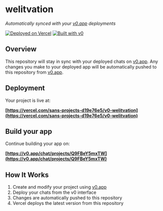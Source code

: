 # welitvation

*Automatically synced with your [v0.app](https://v0.app) deployments*

[![Deployed on Vercel](https://img.shields.io/badge/Deployed%20on-Vercel-black?style=for-the-badge&logo=vercel)](https://vercel.com/sans-projects-d19e76e5/v0-welitvation)
[![Built with v0](https://img.shields.io/badge/Built%20with-v0.app-black?style=for-the-badge)](https://v0.app/chat/projects/Q9FBeY5mxTW)

## Overview

This repository will stay in sync with your deployed chats on [v0.app](https://v0.app).
Any changes you make to your deployed app will be automatically pushed to this repository from [v0.app](https://v0.app).

## Deployment

Your project is live at:

**[https://vercel.com/sans-projects-d19e76e5/v0-welitvation](https://vercel.com/sans-projects-d19e76e5/v0-welitvation)**

## Build your app

Continue building your app on:

**[https://v0.app/chat/projects/Q9FBeY5mxTW](https://v0.app/chat/projects/Q9FBeY5mxTW)**

## How It Works

1. Create and modify your project using [v0.app](https://v0.app)
2. Deploy your chats from the v0 interface
3. Changes are automatically pushed to this repository
4. Vercel deploys the latest version from this repository

